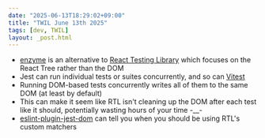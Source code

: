 ```yaml
---
date: "2025-06-13T18:29:02+09:00"
title: "TWIL June 13th 2025"
tags: [dev, TWIL]
layout: _post.html
---
```


- [enzyme](https://github.com/enzymejs/enzyme) is an alternative to [React Testing Library](https://github.com/testing-library/react-testing-library) which focuses on the React Tree rather than the DOM
- Jest can run individual tests or suites concurrently, and so can [Vitest](https://vitest.dev/guide/features.html#running-tests-concurrently)
- Running DOM-based tests concurrently writes all of them to the same DOM (at least by default)
- This can make it seem like RTL isn't cleaning up the DOM after each test like it should, potentially wasting hours of your time -\_\_-
- [eslint-plugin-jest-dom](https://github.com/testing-library/eslint-plugin-jest-dom) can tell you when you should be using RTL's custom matchers
